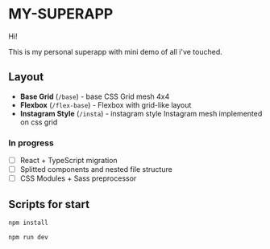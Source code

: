# MY-SUPERAPP

Hi!

This is my personal superapp with mini demo of all i've touched.

## Layout

- **Base Grid** (`/base`) - base CSS Grid mesh 4x4
- **Flexbox** (`/flex-base`) - Flexbox with grid-like layout
- **Instagram Style** (`/insta`) - instagram style Instagram mesh implemented on css grid

### In progress

- [ ] React + TypeScript migration
- [ ] Splitted components and nested file structure
- [ ] CSS Modules + Sass preprocessor

## Scripts for start

```bash
npm install

npm run dev
```
